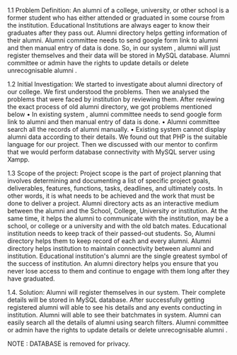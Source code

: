1.1 Problem Definition:
An alumni of a college, university, or other school is a former student who has either attended or graduated in some course from the institution. Educational Institutions are always eager to know their graduates after they pass out. Alumni directory helps getting information of their alumni. Alumni committee needs to send google form link to alumni and then manual entry of data is done. So, in our system , alumni will just register themselves and their data will be stored in MySQL database. Alumni committee or admin have the rights to update details or delete unrecognisable alumni . 

1.2 Initial Investigation:
We started to investigate about alumni directory of our college. We first understood the problems. Then we analysed the problems that were faced by institution by reviewing them. After reviewing the exact process of old alumni directory, we got problems mentioned below
•	In existing system , alumni committee needs to send google form link to alumni and then manual entry of data is done.
•	Alumni committee search all the records of alumni manually.
•	Existing system cannot display alumni data according to their details. 
We found out that PHP is the suitable language for our project. Then we discussed with our mentor to confirm that we would perform database connectivity with MySQL server using Xampp.

1.3 Scope of the project:
Project scope is the part of project planning that involves determining and documenting a list of specific project goals, deliverables, features, functions, tasks, deadlines, and ultimately costs. In other words, it is what needs to be achieved and the work that must be done to deliver a project. Alumni directory acts as an interactive medium between the alumni and the School, College, University or institution. At the same time, it helps the alumni to communicate with the institution, may be a school, or college or a university and with the old batch mates. Educational institution needs to keep track of their passed-out students. So, Alumni directory helps them to keep record of each and every alumni. Alumni directory helps institution to maintain connectivity between alumni and institution.  Educational institution's alumni are the single greatest symbol of the success of institution. An alumni directory helps you ensure that you never lose access to them and continue to engage with them long after they have graduated. 

1.4. Solution:
Alumni will register themselves in our system. Their complete details will be stored in MySQL database. After successfully getting registered alumni will able to see his details and any events conducting in institution. Alumni will able to see their batchmates in system. Alumni can easily search all the details of alumni using search filters. Alumni committee or admin have the rights to update details or delete unrecognisable alumni . 


NOTE : DATABASE is removed for privacy.
